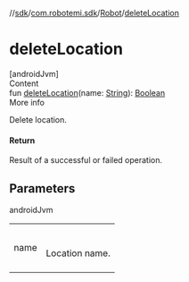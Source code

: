 //[sdk](../../../index.md)/[com.robotemi.sdk](../index.md)/[Robot](index.md)/[deleteLocation](delete-location.md)



# deleteLocation  
[androidJvm]  
Content  
fun [deleteLocation](delete-location.md)(name: [String](https://kotlinlang.org/api/latest/jvm/stdlib/kotlin/-string/index.html)): [Boolean](https://kotlinlang.org/api/latest/jvm/stdlib/kotlin/-boolean/index.html)  
More info  


Delete location.



#### Return  


Result of a successful or failed operation.



## Parameters  
  
androidJvm  
  
| | |
|---|---|
| <a name="com.robotemi.sdk/Robot/deleteLocation/#kotlin.String/PointingToDeclaration/"></a>name| <a name="com.robotemi.sdk/Robot/deleteLocation/#kotlin.String/PointingToDeclaration/"></a><br><br>Location name.<br><br>|
  
  



